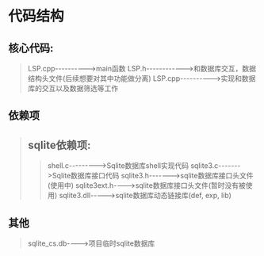 # 代码结构

## 核心代码:

> LSP.cpp---------->main函数
> LSP.h------------>和数据库交互，数据结构头文件(后续想要对其中功能做分离)
> LSP.cpp---------->实现和数据库的交互以及数据筛选等工作



## 依赖项

> ## sqlite依赖项:
> > shell.c--------->Sqlite数据库shell实现代码
> > sqlite3.c------->Sqlite数据库接口代码
> > sqlite3.h------->sqlite数据库接口头文件(使用中)
> > sqlite3ext.h---->sqlite数据库接口头文件(暂时没有被使用)
> > sqlite3.dll----->sqlite数据库动态链接库(def, exp, lib)



## 其他

> sqlite_cs.db---->项目临时sqlite数据库

